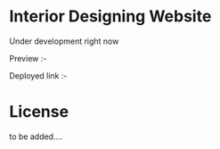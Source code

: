 # Interior Designing Website

Under development right now

Preview :-

Deployed link :-

# License 

to be added....
